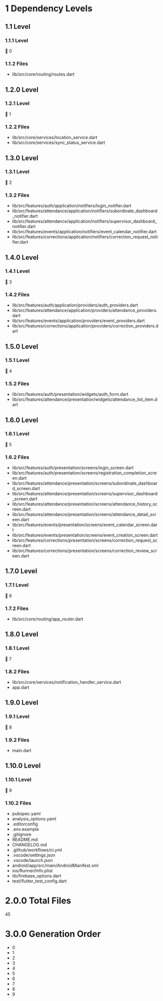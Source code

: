 # 1 Dependency Levels

## 1.1 Level

### 1.1.1 Level

🔹 0

### 1.1.2 Files

- lib/src/core/routing/routes.dart

## 1.2.0 Level

### 1.2.1 Level

🔹 1

### 1.2.2 Files

- lib/src/core/services/location_service.dart
- lib/src/core/services/sync_status_service.dart

## 1.3.0 Level

### 1.3.1 Level

🔹 2

### 1.3.2 Files

- lib/src/features/auth/application/notifiers/login_notifier.dart
- lib/src/features/attendance/application/notifiers/subordinate_dashboard_notifier.dart
- lib/src/features/attendance/application/notifiers/supervisor_dashboard_notifier.dart
- lib/src/features/events/application/notifiers/event_calendar_notifier.dart
- lib/src/features/corrections/application/notifiers/correction_request_notifier.dart

## 1.4.0 Level

### 1.4.1 Level

🔹 3

### 1.4.2 Files

- lib/src/features/auth/application/providers/auth_providers.dart
- lib/src/features/attendance/application/providers/attendance_providers.dart
- lib/src/features/events/application/providers/event_providers.dart
- lib/src/features/corrections/application/providers/correction_providers.dart

## 1.5.0 Level

### 1.5.1 Level

🔹 4

### 1.5.2 Files

- lib/src/features/auth/presentation/widgets/auth_form.dart
- lib/src/features/attendance/presentation/widgets/attendance_list_item.dart

## 1.6.0 Level

### 1.6.1 Level

🔹 5

### 1.6.2 Files

- lib/src/features/auth/presentation/screens/login_screen.dart
- lib/src/features/auth/presentation/screens/registration_completion_screen.dart
- lib/src/features/attendance/presentation/screens/subordinate_dashboard_screen.dart
- lib/src/features/attendance/presentation/screens/supervisor_dashboard_screen.dart
- lib/src/features/attendance/presentation/screens/attendance_history_screen.dart
- lib/src/features/attendance/presentation/screens/attendance_detail_screen.dart
- lib/src/features/events/presentation/screens/event_calendar_screen.dart
- lib/src/features/events/presentation/screens/event_creation_screen.dart
- lib/src/features/corrections/presentation/screens/correction_request_screen.dart
- lib/src/features/corrections/presentation/screens/correction_review_screen.dart

## 1.7.0 Level

### 1.7.1 Level

🔹 6

### 1.7.2 Files

- lib/src/core/routing/app_router.dart

## 1.8.0 Level

### 1.8.1 Level

🔹 7

### 1.8.2 Files

- lib/src/core/services/notification_handler_service.dart
- app.dart

## 1.9.0 Level

### 1.9.1 Level

🔹 8

### 1.9.2 Files

- main.dart

## 1.10.0 Level

### 1.10.1 Level

🔹 9

### 1.10.2 Files

- pubspec.yaml
- analysis_options.yaml
- .editorconfig
- .env.example
- .gitignore
- README.md
- CHANGELOG.md
- .github/workflows/ci.yml
- .vscode/settings.json
- .vscode/launch.json
- android/app/src/main/AndroidManifest.xml
- ios/Runner/Info.plist
- lib/firebase_options.dart
- test/flutter_test_config.dart

# 2.0.0 Total Files

45

# 3.0.0 Generation Order

- 0
- 1
- 2
- 3
- 4
- 5
- 6
- 7
- 8
- 9

